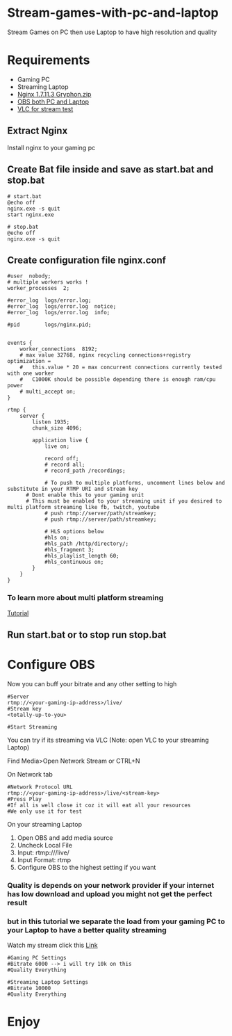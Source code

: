 # Stream-games-with-pc-and-laptop
Stream Games on PC then use Laptop to have high resolution and quality


# Requirements
  - Gaming PC
  - Streaming Laptop
  - [Nginx 1.7.11.3 Gryphon.zip](http://nginx-win.ecsds.eu/download/nginx%201.7.11.3%20Gryphon.zip)
  - [OBS both PC and Laptop](https://cdn-fastly.obsproject.com/downloads/OBS-Studio-27.1.3-Full-Installer-x64.exe)
  - [VLC for stream test](https://get.videolan.org/vlc/3.0.16/win64/vlc-3.0.16-win64.exe)
  
  
## Extract Nginx
Install nginx to your gaming pc

## Create Bat file inside and save as start.bat and stop.bat
```
# start.bat
@echo off
nginx.exe -s quit
start nginx.exe

# stop.bat
@echo off
nginx.exe -s quit

```

## Create configuration file nginx.conf
```
#user  nobody;
# multiple workers works !
worker_processes  2;

#error_log  logs/error.log;
#error_log  logs/error.log  notice;
#error_log  logs/error.log  info;

#pid        logs/nginx.pid;


events {
	worker_connections  8192;
	# max value 32768, nginx recycling connections+registry optimization = 
	#   this.value * 20 = max concurrent connections currently tested with one worker
	#   C1000K should be possible depending there is enough ram/cpu power
	# multi_accept on;
}

rtmp {
	server {
		listen 1935;
		chunk_size 4096;

		application live {
			live on;

			record off;
			# record all;
			# record_path /recordings;

			# To push to multiple platforms, uncomment lines below and substitute in your RTMP URI and stream key
      # Dont enable this to your gaming unit
      # This must be enabled to your streaming unit if you desired to multi platform streaming like fb, twitch, youtube
			# push rtmp://server/path/streamkey;
			# push rtmp://server/path/streamkey;

			# HLS options below
			#hls on;
			#hls_path /http/directory/;
			#hls_fragment 3;
			#hls_playlist_length 60;
			#hls_continuous on;
		}
	}
}

```


### To learn more about multi platform streaming
[Tutorial](https://github.com/ohmcodes/Multistream-WSL-Ubuntu-Stunnel4-Nginx-OBS-Win10)

## Run start.bat or to stop run stop.bat

# Configure OBS

Now you can buff your bitrate and any other setting to high

```
#Server
rtmp://<your-gaming-ip-address>/live/
#Stream key
<totally-up-to-you>

#Start Streaming
```
You can try if its streaming via VLC (Note: open VLC to your streaming Laptop)

Find Media>Open Network Stream or CTRL+N

On Network tab
```
#Network Protocol URL
rtmp://<your-gaming-ip-address>/live/<stream-key>
#Press Play
#If all is well close it coz it will eat all your resources
#We only use it for test
```

On your streaming Laptop

1. Open OBS and add media source
2. Uncheck Local File
3. Input: rtmp://<your-gaming-ip-address>/live/<stream-key>
4. Input Format: rtmp
5. Configure OBS to the highest setting if you want
	
### Quality is depends on your network provider if your internet has low download and upload you might not get the perfect result
### but in this tutorial we separate the load from your gaming PC to your Laptop to have a better quality streaming
	
Watch my stream click this [Link](https://youtu.be/nODyrSgXBs8?t=806)
```
#Gaming PC Settings 
#Bitrate 6000 --> i will try 10k on this
#Quality Everything
	
#Streaming Laptop Settings
#Bitrate 10000
#Quality Everything

```
	
# Enjoy
	

